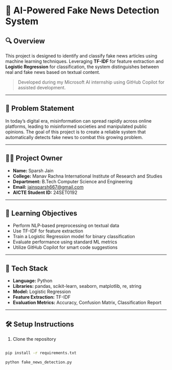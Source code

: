 # 📰 AI-Powered Fake News Detection System

## 🔍 Overview
This project is designed to identify and classify fake news articles using machine learning techniques. Leveraging **TF-IDF** for feature extraction and **Logistic Regression** for classification, the system distinguishes between real and fake news based on textual content.

> Developed during my Microsoft AI internship using GitHub Copilot for assisted development.

---

## 📌 Problem Statement
In today’s digital era, misinformation can spread rapidly across online platforms, leading to misinformed societies and manipulated public opinions. The goal of this project is to create a reliable system that automatically detects fake news to combat this growing problem.

---

## 👨‍💻 Project Owner
- **Name:** Sparsh Jain  
- **College:** Manav Rachna International Institute of Research and Studies  
- **Department:** B.Tech Computer Science and Engineering  
- **Email:** jainsparsh667@gmail.com  
- **AICTE Student ID:** 24SET0192

---

## 🎯 Learning Objectives
- Perform NLP-based preprocessing on textual data  
- Use TF-IDF for feature extraction  
- Train a Logistic Regression model for binary classification  
- Evaluate performance using standard ML metrics  
- Utilize GitHub Copilot for smart code suggestions

---

## 🧰 Tech Stack
- **Language:** Python  
- **Libraries:** pandas, scikit-learn, seaborn, matplotlib, re, string  
- **Model:** Logistic Regression  
- **Feature Extraction:** TF-IDF  
- **Evaluation Metrics:** Accuracy, Confusion Matrix, Classification Report

---

## 🛠️ Setup Instructions
1. Clone the repository  
```bash

pip install -r requirements.txt

python fake_news_detection.py

